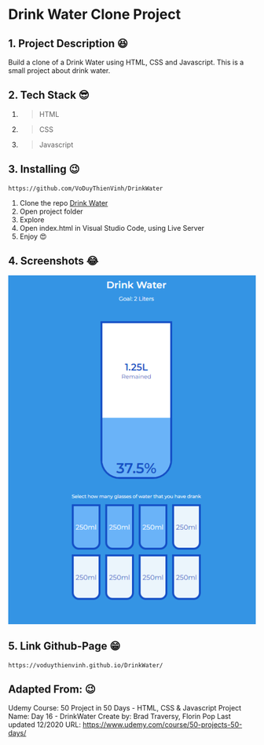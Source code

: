 # Drink Water Clone Project

## 1. Project Description 😆

Build a clone of a Drink Water using HTML, CSS and Javascript.
This is a small project about drink water.

## 2. Tech Stack 😎

1. >HTML
2. >CSS
3. >Javascript

## 3. Installing 😉

```link
https://github.com/VoDuyThienVinh/DrinkWater
```

1. Clone the repo [Drink Water](https://github.com/VoDuyThienVinh/DrinkWater)
2. Open project folder
3. Explore
4. Open index.html in Visual Studio Code, using Live Server
5. Enjoy 😍

## 4. Screenshots 😂

![Image description](images/drinkWater.png)

## 5. Link Github-Page 😁

```link
https://voduythienvinh.github.io/DrinkWater/
```

## Adapted From: 😉

Udemy Course: 50 Project in 50 Days - HTML, CSS & Javascript
Project Name: Day 16 - DrinkWater
Create by: Brad Traversy, Florin Pop
Last updated 12/2020
URL: <https://www.udemy.com/course/50-projects-50-days/>
